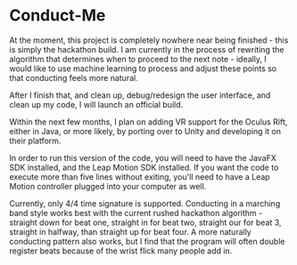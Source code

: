 # Conduct-Me
At the moment, this project is completely nowhere near being finished - this is simply the hackathon build. I am currently in the process of rewriting the algorithm that determines when to proceed to the next note - ideally, I would like to use machine learning to process and adjust these points so that conducting feels more natural.

After I finish that, and clean up, debug/redesign the user interface, and clean up my code, I will launch an official build. 

Within the next few months, I plan on adding VR support for the Oculus Rift, either in Java, or more likely, by porting over to Unity and developing it on their platform.

In order to run this version of the code, you will need to have the JavaFX SDK installed, and the Leap Motion SDK installed. If you want the code to execute more than five lines without exiting, you'll need to have a Leap Motion controller plugged into your computer as well.

Currently, only 4/4 time signature is supported. Conducting in a marching band style works best with the current rushed hackathon algorithm - straight down for beat one, straight in for beat two, straight our for beat 3, straight in halfway, than straight up for beat four. A more naturally conducting pattern also works, but I find that the program will often double register beats because of the wrist flick many people add in.
